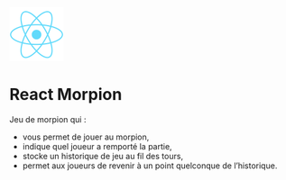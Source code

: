 ![React Logo](https://github.com/vercel/vercel/blob/master/packages/frameworks/logos/react.svg)

# React Morpion

Jeu de morpion qui :

- vous permet de jouer au morpion,
- indique quel joueur a remporté la partie,
- stocke un historique de jeu au fil des tours,
- permet aux joueurs de revenir à un point quelconque de l’historique.
